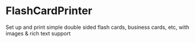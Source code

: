 # FlashCardPrinter
Set up and print simple double sided flash cards, business cards, etc, with images &amp; rich text support
